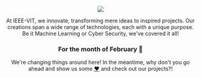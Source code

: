 

<p align="center">
  <img src="https://github.com/IEEE-VIT/.github/blob/Feb22/profile/IEEE%20Space.png">
</p>

<p align="center">
At IEEE-VIT, we innovate, transforming mere ideas to inspired projects. Our creations span a wide range of technologies, each with a unique purpose. Be it Machine Learning or Cyber Security, we've covered it all! 
</p>

<h3 align="center">
For the month of February 🔮
</h3>

<p align="center">
We're changing things around here! In the meantime, why don't you go ahead and show us some <a href="https://youtu.be/5KHUov-jpHI">❤️</a> and check out our projects?!
</p>

